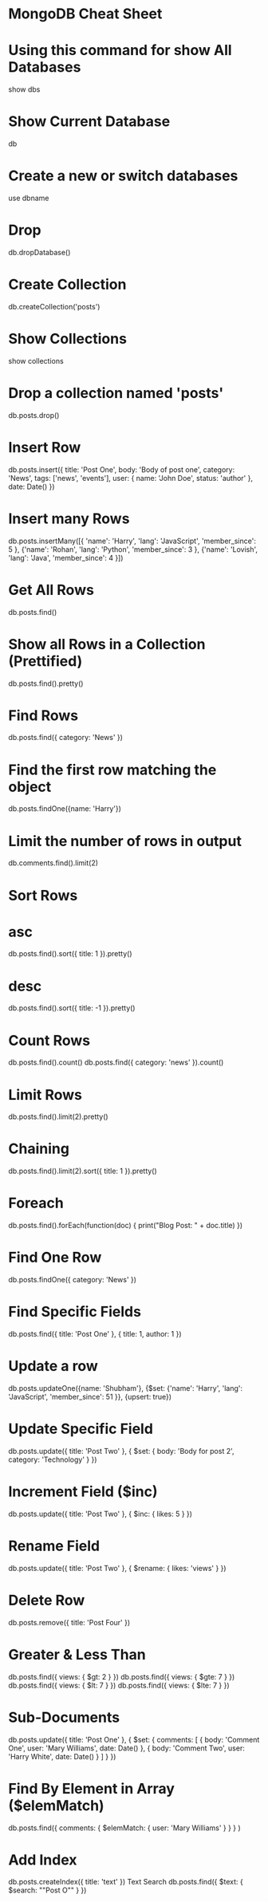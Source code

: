# MongoDB Cheat Sheet

# Using this command for show All Databases 
show dbs

# Show Current Database
db

# Create a new or switch databases
use dbname

# Drop
db.dropDatabase()

# Create Collection
db.createCollection('posts')

# Show Collections
show collections

# Drop a collection named 'posts'
db.posts.drop()

# Insert Row
db.posts.insert({
  title: 'Post One',
  body: 'Body of post one',
  category: 'News',
  tags: ['news', 'events'],
  user: {
    name: 'John Doe',
    status: 'author'
  },
  date: Date()
})

# Insert many Rows

db.posts.insertMany([{
    'name': 'Harry',
    'lang': 'JavaScript',
    'member_since': 5
    }, 
    {'name': 'Rohan',
    'lang': 'Python',
    'member_since': 3
    },
    {'name': 'Lovish',
    'lang': 'Java',
    'member_since': 4
}])

# Get All Rows
db.posts.find()

# Show all Rows in a Collection (Prettified)
db.posts.find().pretty()

# Find Rows
db.posts.find({ category: 'News' })

# Find the first row matching the object
db.posts.findOne({name: 'Harry'})

# Limit the number of rows in output
db.comments.find().limit(2)


# Sort Rows
# asc
db.posts.find().sort({ title: 1 }).pretty()
# desc
db.posts.find().sort({ title: -1 }).pretty()

# Count Rows
db.posts.find().count()
db.posts.find({ category: 'news' }).count()

# Limit Rows
db.posts.find().limit(2).pretty()

# Chaining
db.posts.find().limit(2).sort({ title: 1 }).pretty()

# Foreach
db.posts.find().forEach(function(doc) {
  print("Blog Post: " + doc.title)
})

# Find One Row
db.posts.findOne({ category: 'News' })

# Find Specific Fields
db.posts.find({ title: 'Post One' }, {
  title: 1,
  author: 1
})

# Update a row
db.posts.updateOne({name: 'Shubham'},
{$set: {'name': 'Harry',
    'lang': 'JavaScript',
    'member_since': 51
}}, {upsert: true})

# Update Specific Field
db.posts.update({ title: 'Post Two' },
{
  $set: {
    body: 'Body for post 2',
    category: 'Technology'
  }
})
# Increment Field ($inc)
db.posts.update({ title: 'Post Two' },
{
  $inc: {
    likes: 5
  }
})

# Rename Field
db.posts.update({ title: 'Post Two' },
{
  $rename: {
    likes: 'views'
  }
})

# Delete Row
db.posts.remove({ title: 'Post Four' })

# Greater & Less Than
db.posts.find({ views: { $gt: 2 } })
db.posts.find({ views: { $gte: 7 } })
db.posts.find({ views: { $lt: 7 } })
db.posts.find({ views: { $lte: 7 } })

# Sub-Documents
db.posts.update({ title: 'Post One' },
{
  $set: {
    comments: [
      {
        body: 'Comment One',
        user: 'Mary Williams',
        date: Date()
      },
      {
        body: 'Comment Two',
        user: 'Harry White',
        date: Date()
      }
    ]
  }
})

# Find By Element in Array ($elemMatch)
db.posts.find({
  comments: {
     $elemMatch: {
       user: 'Mary Williams'
       }
    }
  }
)


# Add Index
db.posts.createIndex({ title: 'text' })
Text Search
db.posts.find({
  $text: {
    $search: "\"Post O\""
    }
})



